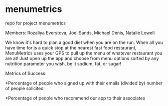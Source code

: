 # menumetrics
repo for project menumetrics


Members:
Rozaliya Everstova, 
Joel Sands, 
Michael Denis,
Natalie Lowell

We know it's hard to plan a good diet when you are on the run. When all you have time for is a quick stop at the nearest fast food restaurant, MenuMetrics uses your GPS to pull up the menu of whatever restaurant you are at! Just open up the app and choose from menu options sorted by any nutrition parameter you wish, be it sodium, fat, or sugar!

Metrics of Success:

*Percentage of people who signed up with their emails (divided by) number of people solicited

*Percentage of people who recommend our app to their associates
